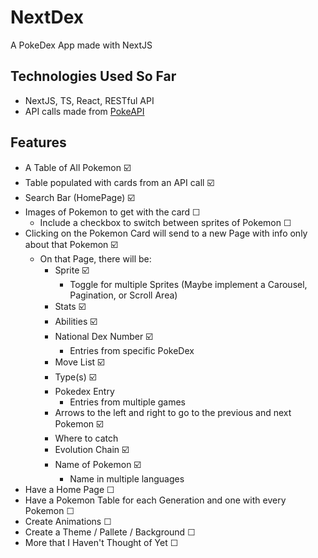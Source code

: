 # NextDex
A PokeDex App made with NextJS

## Technologies Used So Far
- NextJS, TS, React, RESTful API 
- API calls made from [PokeAPI](https://pokeapi.co/)

## Features 
- A Table of All Pokemon ☑️
- Table populated with cards from an API call ☑️
- Search Bar (HomePage) ☑️
- Images of Pokemon to get with the card ☐ 
  - Include a checkbox to switch between sprites of Pokemon ☐
- Clicking on the Pokemon Card will send to a new Page with info only about that Pokemon ☑️
  - On that Page, there will be:
    - Sprite ☑️
      - Toggle for multiple Sprites (Maybe implement a Carousel, Pagination, or Scroll Area)
    - Stats ☑️
    - Abilities ☑️
    - National Dex Number ☑️
      - Entries from specific PokeDex
    - Move List ☑️
    - Type(s) ☑️
    - Pokedex Entry
      - Entries from multiple games
    - Arrows to the left and right to go to the previous and next Pokemon ☑️
    - Where to catch  
    - Evolution Chain ☑️
    - Name of Pokemon ☑️
      - Name in multiple languages
- Have a Home Page ☐
- Have a Pokemon Table for each Generation and one with every Pokemon ☐
- Create Animations ☐
- Create a Theme / Pallete / Background ☐
- More that I Haven't Thought of Yet ☐

